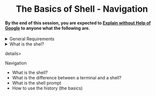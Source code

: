 <h1 align='center'> The Basics of Shell - Navigation </h1>

#### By the end of this session, you are expected to [Explain without Help of Google](https://fs.blog/feynman-learning-technique/?fbclid=IwAR2K5_BGPVo0QjJXkOIIqNsqcXK4lTskPWJvA0asKQIGtCPWaQBdKmj1Ztg) to anyone what the following are. 

<details>
<summary>General Requirements</summary>
<ul>
<li>What does RTFM mean ?</li>
<li>What is a Shebang?</li>
</ul>
</details>

<details>
<summary>What is the shel?</summary>
<ul>
<li>What is the shell?</li>
<li>What is the difference between a terminal and a shell?</li>
<li>What is the shell prompt</li>
<li>How to use the history (the basics)</li>
</ul>
</details>

details>
<summary>Navigation</summary>
<ul>
<li>What is the shell?</li>
<li>What is the difference between a terminal and a shell?</li>
<li>What is the shell prompt</li>
<li>How to use the history (the basics)</li>
</ul>
</details>

